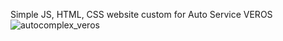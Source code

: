 Simple JS, HTML, CSS website custom for Auto Service VEROS
![autocomplex_veros](https://user-images.githubusercontent.com/115580585/208532016-8d6f13d8-6975-489e-b930-55de59239aec.gif)
